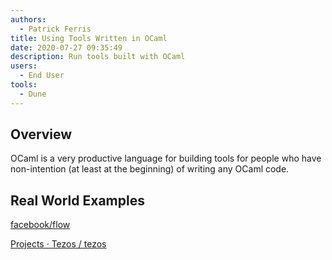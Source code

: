 ```yaml
---
authors:
  - Patrick Ferris
title: Using Tools Written in OCaml
date: 2020-07-27 09:35:49
description: Run tools built with OCaml
users:
  - End User
tools:
  - Dune
---
```

## Overview

OCaml is a very productive language for building tools for people who have non-intention (at least at the beginning) of writing any OCaml code.

## Real World Examples

[facebook/flow](https://github.com/facebook/flow)

[Projects · Tezos / tezos](https://gitlab.com/tezos/tezos)

